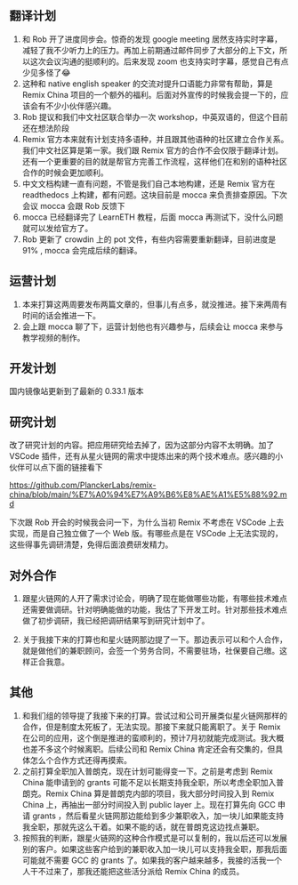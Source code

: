 ## 翻译计划

1. 和 Rob 开了进度同步会。惊奇的发现 google meeting 居然支持实时字幕，减轻了我不少听力上的压力。再加上前期通过邮件同步了大部分的上下文，所以这次会议沟通的挺顺利的。后来发现 zoom 也支持实时字幕，感觉自己有点少见多怪了😂
2. 这种和 native english speaker 的交流对提升口语能力非常有帮助，算是 Remix China 项目的一个额外的福利。后面对外宣传的时候我会提一下的，应该会有不少小伙伴感兴趣。
3. Rob 提议和我们中文社区联合举办一次 workshop，中英双语的，但这个目前还在想法阶段
4. Remix 官方本来就有计划支持多语种，并且跟其他语种的社区建立合作关系。我们中文社区算是第一家。我们跟 Remix 官方的合作不会仅限于翻译计划。还有一个更重要的目的就是帮官方完善工作流程，这样他们在和别的语种社区合作的时候会更加顺利。
5. 中文文档构建一直有问题，不管是我们自己本地构建，还是 Remix 官方在 readthedocs 上构建，都有问题。这块目前是 mocca 来负责排查原因。下次会议 mocca 会跟 Rob 反馈下
6. mocca 已经翻译完了 LearnETH 教程，后面 mocca 再测试下，没什么问题就可以发给官方了。
7. Rob 更新了 crowdin 上的 pot 文件，有些内容需要重新翻译，目前进度是 91% , mocca 会完成后续的翻译。

## 运营计划

1. 本来打算这两周要发布两篇文章的，但事儿有点多，就没推进。接下来两周有时间的话会推进一下。
2. 会上跟 mocca 聊了下，运营计划他也有兴趣参与，后续会让 mocca 来参与教学视频的制作。

## 开发计划

国内镜像站更新到了最新的 0.33.1 版本

## 研究计划

改了研究计划的内容。把应用研究给去掉了，因为这部分内容不太明确。加了 VSCode 插件，还有从星火链网的需求中提炼出来的两个技术难点。感兴趣的小伙伴可以点下面的链接看下

https://github.com/PlanckerLabs/remix-china/blob/main/%E7%A0%94%E7%A9%B6%E8%AE%A1%E5%88%92.md

下次跟 Rob 开会的时候我会问一下，为什么当初 Remix 不考虑在 VSCode 上去实现，而是自己独立做了一个 Web 版。有哪些点是在 VSCode 上无法实现的，这些得事先调研清楚，免得后面浪费研发精力。

## 对外合作

1. 跟星火链网的人开了需求讨论会，明确了现在能做哪些功能，有哪些技术难点还需要做调研。针对明确能做的功能，我估了下开发工时。针对那些技术难点做了初步调研，我已经把调研结果写到研究计划中了。

2. 关于我接下来的打算也和星火链网那边提了一下。那边表示可以和个人合作，就是做他们的兼职顾问，会签一个劳务合同，不需要驻场，社保要自己缴。这样正合我意。


## 其他

1. 和我们组的领导提了我接下来的打算。尝试过和公司开展类似星火链网那样的合作，但是制度太死板了，无法实现。那接下来就只能离职了。关于 Remix 在公司的应用，这个倒是推进的蛮顺利的，预计7月初就能完成测试。我大概也差不多这个时候离职。后续公司和 Remix China 肯定还会有交集的，但具体怎么个合作方式还得再摸索。
2. 之前打算全职加入普朗克，现在计划可能得变一下。之前是考虑到 Remix China 能申请到的 grants 可能不足以长期支持我全职，所以考虑全职加入普朗克。Remix China 算是普朗克内部的项目，我大部分时间投入到 Remix China 上，再抽出一部分时间投入到 public layer 上。现在打算先向 GCC 申请 grants ，然后看星火链网那边能给到多少兼职收入，加一块儿如果能支持我全职，那就先这么干着。如果不能的话，就在普朗克这边找点兼职。
3. 按照我的判断，跟星火链网的这种合作模式是可以复制的，我以后还可以发展别的客户。如果这些客户给到的兼职收入加一块儿可以支持我全职，那我后面可能就不需要 GCC 的 grants 了。如果我的客户越来越多，我接的活我一个人干不过来了，那我还能把这些活分派给 Remix China 的成员。

